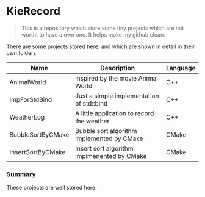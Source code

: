 # KieRecord

> This is a repository which store some tiny projects which are not wortht to have a own one. It helps make my github clean.

There are some projects stored here, and which are shown in detail in their own folders.

| Name  | Description  | Language |
|---|---|---|
| AnimalWorld  | inspired by the movie Animal World |C++|
| ImpForStdBind  | Just a simple implementation of std::bind | C++ |
| WeatherLog | A little application to record the weather | C++ |
| BubbleSortByCMake | Bubble sort algorithm implemented by CMake | CMake |
| InsertSortByCMake | Insert sort algorithm implmenented by CMake | CMake |

### Summary
These projects are well stored here.
